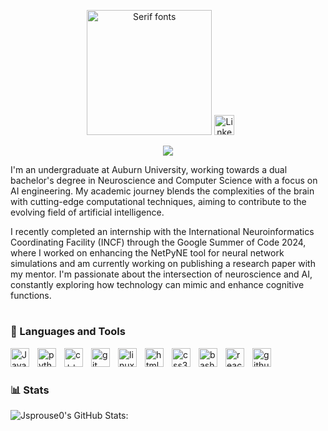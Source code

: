 <p align="center">
<a href="https://www.fontspace.com/category/serif"><img src="https://see.fontimg.com/api/rf5/OVoWO/NDQ0MmVhNTQyZjljNDk2OWFmZDIyZjM3ZmRjYjQ5ZjEudHRm/SmFjb2IgU3Byb3VzZQ/aloevera.png?r=fs&h=65&w=1000&fg=9F31E8&bg=FFFFFF&tb=1&s=65" width="200px" alt="Serif fonts" center="true" vCenter="true"></a>
<a href="https://www.linkedin.com/in/jacob-sprouse-590a71255/"><img width="32px" alt="LinkedIn" title="LinkedIn" src="https://i.imgur.com/yRpa1dQ.png"/></a>
&#8287;&#8287;&#8287;&#8287;&#8287;
</p>
<p align="center">
<img src="https://readme-typing-svg.demolab.com/?lines=Artificial%20Intelligence%20Engineer;NetPyNE%20Developer; Bachelors%20of%20%20Science%20Computer%20Science;Bachelors%20of%20Science%20Neurscience;Google%20Summer%20of%20Code%202024%20Contributor&font=Fira%20Code&center=true&width=700&height=45&color=A813F7&vCenter=true&pause=1000&size=22" />
</p>

I'm an undergraduate at Auburn University, working towards a dual bachelor's degree in Neuroscience and Computer Science with a focus on AI engineering. My academic journey blends the complexities of the brain with cutting-edge computational techniques, aiming to contribute to the evolving field of artificial intelligence.

I recently completed an internship with the International Neuroinformatics Coordinating Facility (INCF) through the Google Summer of Code 2024, where I worked on enhancing the NetPyNE tool for neural network simulations and am currently working on publishing a research paper with my mentor. I'm passionate about the intersection of neuroscience and AI, constantly exploring how technology can mimic and enhance cognitive functions.

#

### 🧰 Languages and Tools

  <img align="left" alt="Java" title="Java" width ="30px" style="padding-right:10px;" src="https://cdn.jsdelivr.net/gh/devicons/devicon/icons/java/java-original.svg"/>
  <img align="left" alt="python" title="Python" width ="30px" style="padding-right:10px;" src="https://cdn.jsdelivr.net/gh/devicons/devicon/icons/python/python-plain.svg"/>
  <img align="left" alt="c++" width="30px" title="C++" style="padding-right:10px;" src="https://cdn.jsdelivr.net/gh/devicons/devicon@latest/icons/cplusplus/cplusplus-original.svg" />
  <img align="left" alt="git" width ="30px" title="Git" style="padding-right:10px;" src="https://cdn.jsdelivr.net/gh/devicons/devicon/icons/git/git-original.svg"/>
  <img align="left" alt="linux" width ="30px" title="Linux" style="padding-right:10px;" src="https://cdn.jsdelivr.net/gh/devicons/devicon/icons/linux/linux-original.svg"/>
  <img align="left" alt="html5" width ="30px" title="Html5" style="padding-right:10px;" src="https://cdn.jsdelivr.net/gh/devicons/devicon/icons/html5/html5-plain.svg"/>
  <img align="left" alt="css3" width ="30px" title="css3" style="padding-right:10px;" src="https://cdn.jsdelivr.net/gh/devicons/devicon/icons/css3/css3-plain.svg"/>
  <img align="left" alt="bash" width ="30px" title="Bash" style="padding-right:10px;" src="https://cdn.jsdelivr.net/gh/devicons/devicon/icons/bash/bash-original.svg"/>
  <img align="left" alt="react" width ="30px" title="React" style="padding-right:10px;" src="https://cdn.jsdelivr.net/gh/devicons/devicon/icons/react/react-original.svg"/>
  <img align="left" alt="github" width ="30px" title="github" style="padding-right:10px;" src="https://cdn.jsdelivr.net/gh/devicons/devicon/icons/github/github-original.svg"/>
  <br />

#

### 📊 Stats
![Jsprouse0's GitHub Stats:](https://github-readme-stats.vercel.app/api?username=Jsprouse0&show_icons=true&theme=midnight-purple)


